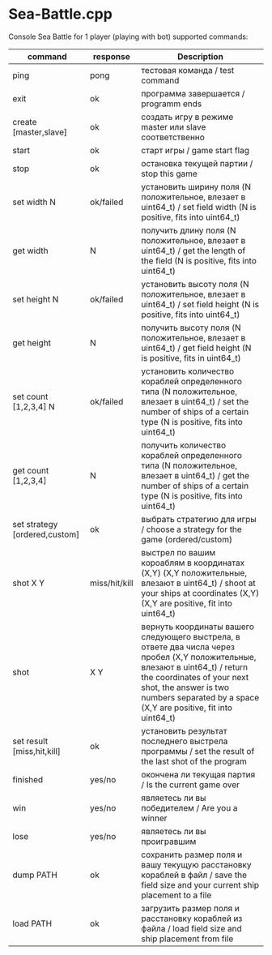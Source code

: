 # Sea-Battle.cpp
Console Sea Battle for 1 player (playing with bot)
supported commands:

| command                      | response       | Description |
| -------                      | -----          | --------                                    |
| ping                         |  pong          |   тестовая команда / test command           |
| exit                         |  ok            |   программа завершается / programm ends          |
| create [master,slave]        |  ok            |   создать игру в режиме master или slave соответственно       |
| start                        |  ok            |   старт игры / game start flag   |
| stop                         |  ok            |   остановка текущей партии / stop this gаme      |
| set width  N                 |  ok/failed     |   установить ширину поля (N положительное, влезает в uint64_t) / set field width (N is positive, fits into uint64_t)    |
| get width                    |  N             |   получить длину поля  (N положительное, влезает в uint64_t) / get the length of the field (N is positive, fits into uint64_t)    |
| set height N                 |  ok/failed     |   установить высоту поля (N положительное, влезает в uint64_t) / set field height (N is positive, fits into uint64_t)    |
| get height                   |  N             |   получить высоту поля  (N положительное, влезает в uint64_t) / get field height (N is positive, fits in uint64_t) |
| set count [1,2,3,4]  N       |  ok/failed     |   установить количество кораблей определенного типа (N положительное, влезает в uint64_t) / set the number of ships of a certain type (N is positive, fits into uint64_t)     |
| get count [1,2,3,4]          |  N             |   получить количество кораблей определенного типа (N положительное, влезает в uint64_t) / get the number of ships of a certain type (N is positive, fits into uint64_t)      |
| set strategy [ordered,custom]|  ok            |   выбрать стратегию для игры / choose a strategy for the game (ordered/custom)     |
| shot X Y                     |  miss/hit/kill |   выстрел по вашим короаблям в координатах (X,Y) (X,Y положительные, влезают в uint64_t) / shoot at your ships at coordinates (X,Y) (X,Y are positive, fit into uint64_t)  | 
| shot                         |  X Y           |   вернуть координаты вашего следующего выстрела, в ответе два числа через пробел  (X,Y положительные, влезают в uint64_t) / return the coordinates of your next shot, the answer is two numbers separated by a space (X,Y are positive, fit into uint64_t)      |
| set result [miss,hit,kill]   |  ok            |   установить результат последнего выстрела программы / set the result of the last shot of the program    |
| finished                     |  yes/no        |   окончена ли текущая партия / Is the current game over    |
| win                          |  yes/no        |   являетесь ли вы победителем / Are you a winner      |
| lose                         |  yes/no        |   являетесь ли вы проигравшим       |
| dump PATH                    |  ok            |   сохранить размер поля и вашу текущую расстановку кораблей в файл / save the field size and your current ship placement to a file    |
| load PATH                    |  ok            |   загрузить размер поля и расстановку кораблей из файла / load field size and ship placement from file
